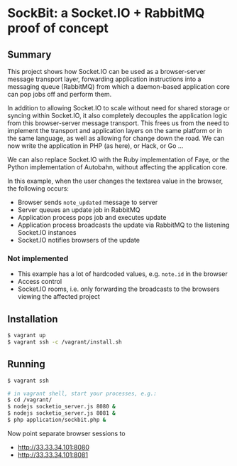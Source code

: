 # SockBit: a Socket.IO + RabbitMQ proof of concept

## Summary

This project shows how Socket.IO can be used as a browser-server message
transport layer, forwarding application instructions into a messaging
queue (RabbitMQ) from which a daemon-based application core can pop jobs
off and perform them.

In addition to allowing Socket.IO to scale without need for shared storage
or syncing within Socket.IO, it also completely decouples the application
logic from this browser-server message transport. This frees us from the
need to implement the transport and application layers on the same platform
or in the same language, as well as allowing for change down the road. We
can now write the application in PHP (as here), or Hack, or Go ...

We can also replace Socket.IO with the Ruby implementation of Faye, or the
Python implementation of Autobahn, without affecting the application core.

In this example, when the user changes the textarea value in the browser,
the following occurs:

* Browser sends `note_updated` message to server
* Server queues an update job in RabbitMQ
* Application process pops job and executes update
* Application process broadcasts the update via RabbitMQ to the listening
  Socket.IO instances
* Socket.IO notifies browsers of the update

### Not implemented

* This example has a lot of hardcoded values, e.g. `note.id` in the
  browser
* Access control
* Socket.IO rooms, i.e. only forwarding the broadcasts to the browsers
  viewing the affected project

## Installation

```bash
$ vagrant up
$ vagrant ssh -c /vagrant/install.sh
```

## Running

```bash
$ vagrant ssh

# in vagrant shell, start your processes, e.g.:
$ cd /vagrant/
$ nodejs socketio_server.js 8080 &
$ nodejs socketio_server.js 8081 &
$ php application/sockbit.php &
```

Now point separate browser sessions to

* http://33.33.34.101:8080
* http://33.33.34.101:8081
